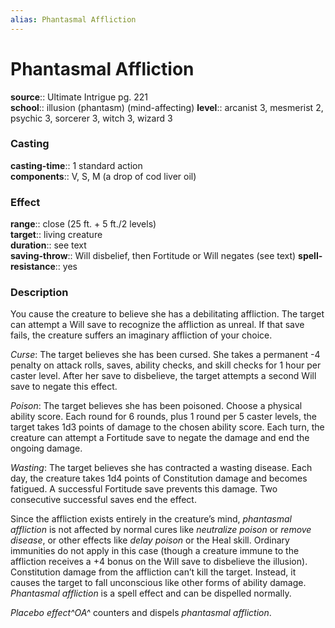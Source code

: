 ```yaml
---
alias: Phantasmal Affliction
---
```


# Phantasmal Affliction 

**source**:: Ultimate Intrigue pg. 221  
**school**:: illusion (phantasm) (mind-affecting)
**level**:: arcanist 3, mesmerist 2, psychic 3, sorcerer 3, witch 3, wizard 3

### Casting 

**casting-time**:: 1 standard action  
**components**:: V, S, M (a drop of cod liver oil)

### Effect 

**range**:: close (25 ft. + 5 ft./2 levels)  
**target**:: living creature  
**duration**:: see text  
**saving-throw**:: Will disbelief, then Fortitude or Will negates (see text)
**spell-resistance**:: yes

### Description 

You cause the creature to believe she has a debilitating affliction. The target can attempt a Will save to recognize the affliction as unreal. If that save fails, the creature suffers an imaginary affliction of your choice.  
  
*Curse*: The target believes she has been cursed. She takes a permanent -4 penalty on attack rolls, saves, ability checks, and skill checks for 1 hour per caster level. After her save to disbelieve, the target attempts a second Will save to negate this effect.  
  
*Poison*: The target believes she has been poisoned. Choose a physical ability score. Each round for 6 rounds, plus 1 round per 5 caster levels, the target takes 1d3 points of damage to the chosen ability score. Each turn, the creature can attempt a Fortitude save to negate the damage and end the ongoing damage.  
  
*Wasting*: The target believes she has contracted a wasting disease. Each day, the creature takes 1d4 points of Constitution damage and becomes fatigued. A successful Fortitude save prevents this damage. Two consecutive successful saves end the effect.  
  
Since the affliction exists entirely in the creature’s mind, *phantasmal affliction* is not affected by normal cures like *neutralize poison* or *remove disease*, or other effects like *delay poison* or the Heal skill. Ordinary immunities do not apply in this case (though a creature immune to the affliction receives a +4 bonus on the Will save to disbelieve the illusion). Constitution damage from the affliction can’t kill the target. Instead, it causes the target to fall unconscious like other forms of ability damage. *Phantasmal affliction* is a spell effect and can be dispelled normally.  
  
*Placebo effect^OA^* counters and dispels *phantasmal affliction*.
